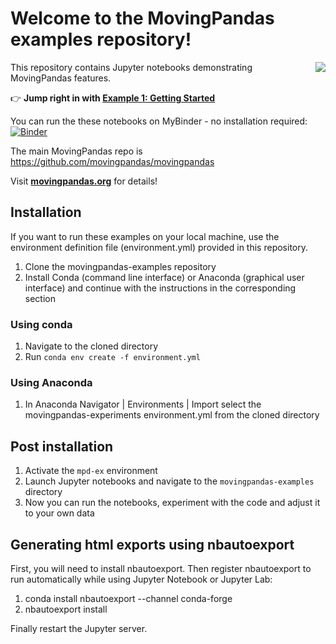 # Welcome to the MovingPandas examples repository!

<img align="right" src="https://movingpandas.github.io/movingpandas/assets/img/movingpandas.png">

This repository contains Jupyter notebooks demonstrating MovingPandas features.

👉 **Jump right in with [Example 1: Getting Started](https://github.com/movingpandas/movingpandas-examples/blob/main/1-tutorials/1-getting-started.ipynb)**

You can run the these notebooks on MyBinder - no installation required: [![Binder](https://mybinder.org/badge_logo.svg)](https://mybinder.org/v2/gh/movingpandas/movingpandas-examples/main)

The main MovingPandas repo is https://github.com/movingpandas/movingpandas

Visit **[movingpandas.org](http://movingpandas.org)** for details! 

## Installation 

If you want to run these examples on your local machine, use the environment definition file (environment.yml) provided in this repository.

1. Clone the movingpandas-examples repository
1. Install Conda (command line interface) or Anaconda (graphical user interface) and continue with the instructions in the corresponding section

### Using conda

1. Navigate to the cloned directory
1. Run `conda env create -f environment.yml`

### Using Anaconda

1. In Anaconda Navigator | Environments | Import select the movingpandas-experiments environment.yml from the cloned directory

## Post installation

1. Activate the `mpd-ex` environment
1. Launch Jupyter notebooks and navigate to the `movingpandas-examples` directory 
1. Now you can run the notebooks, experiment with the code and adjust it to your own data

## Generating html exports using nbautoexport

First, you will need to install nbautoexport. Then register nbautoexport to run automatically while using Jupyter Notebook or Jupyter Lab:

1. conda install nbautoexport --channel conda-forge
1. nbautoexport install

Finally restart the Jupyter server. 

